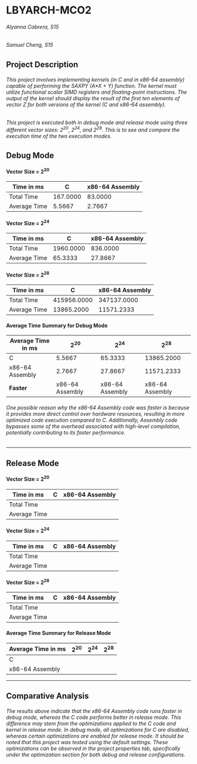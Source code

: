 # LBYARCH-MCO2 
###### Alyanna Cabrera, S15 
###### Samuel Cheng, S15

## Project Description
###### This project involves implementing kernels (in C and in x86-64 assembly) capable of performing the SAXPY (A*X + Y) function. The kernel must utilize functional scalar SIMD registers and floating-point instructions. The output of the kernel should display the result of the first ten elements of vector Z for both versions of the kernel (C and x86-64 assembly).
###### This project is executed both in debug mode and release mode using three different vector sizes: 2<sup>20</sup>, 2<sup>24</sup>, and 2<sup>28</sup>. This is to see and compare the execution time of the two execution modes.

## Debug Mode

#### Vector Size = 2<sup>20</sup>
| Time in ms | C | x86-64 Assembly |
|----------|----------|----------|
| Total Time | 167.0000 | 83.0000 |
| Average Time | 5.5667 | 2.7667 |

#### Vector Size = 2<sup>24</sup>
| Time in ms | C | x86-64 Assembly |
|----------|----------|----------|
| Total Time | 1960.0000 | 836.0000 |
| Average Time | 65.3333 | 27.8667 |

#### Vector Size = 2<sup>28</sup>
| Time in ms | C | x86-64 Assembly |
|----------|----------|----------|
| Total Time | 415956.0000 | 347137.0000 |
| Average Time | 13865.2000 | 11571.2333 |

#### Average Time Summary for Debug Mode
| Average Time in ms | 2<sup>20</sup> | 2<sup>24</sup> | 2<sup>28</sup> |
|----------|----------|----------|----------|
| C | 5.5667 | 65.3333 | 13865.2000 |
| x86-64 Assembly | 2.7667 | 27.8667 | 11571.2333 |
| **Faster** | x86-64 Assembly | x86-64 Assembly | x86-64 Assembly |

###### One possible reason why the x86-64 Assembly code was faster is because it provides more direct control over hardware resources, resulting in more optimized code execution compared to C. Additionally, Assembly code bypasses some of the overhead associated with high-level compilation, potentially contributing to its faster performance.

---

## Release Mode

#### Vector Size = 2<sup>20</sup>
| Time in ms | C | x86-64 Assembly |
|----------|----------|----------|
| Total Time |  |  |
| Average Time |  |  |

#### Vector Size = 2<sup>24</sup>
| Time in ms | C | x86-64 Assembly |
|----------|----------|----------|
| Total Time |  |  |
| Average Time |  |  |

#### Vector Size = 2<sup>28</sup>
| Time in ms | C | x86-64 Assembly |
|----------|----------|----------|
| Total Time |  |  |
| Average Time |  |  |

#### Average Time Summary for Release Mode
| Average Time in ms | 2<sup>20</sup> | 2<sup>24</sup> | 2<sup>28</sup> |
|----------|----------|----------|----------|
| C |  |  |  |
| x86-64 Assembly |  |  |  |

---

## Comparative Analysis
###### The results above indicate that the x86-64 Assembly code runs faster in debug mode, whereas the C code performs better in release mode. This difference may stem from the optimizations applied to the C code and kernel in release mode. In debug mode, all optimizations for C are disabled, whereas certain optimizations are enabled for release mode. It should be noted that this project was tested using the default settings. These optimizations can be observed in the project properties tab, specifically under the optimization section for both debug and release configurations.
